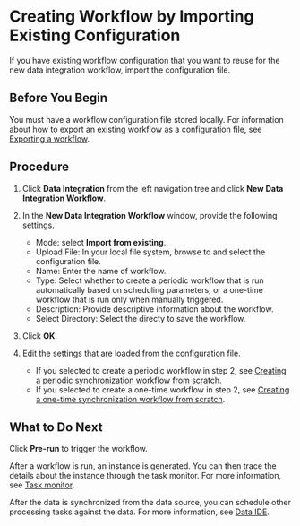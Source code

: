 # Creating Workflow by Importing Existing Configuration

If you have existing workflow configuration that you want to reuse for the new data integration workflow, import the configuration file.

## Before You Begin

You must have a workflow configuration file stored locally. For information about how to export an existing workflow as a configuration file, see [Exporting a workflow](../data_ide/operating_workflow#exporting-a-workflow).

## Procedure

1. Click **Data Integration** from the left navigation tree and click **New Data Integration Workflow**.

2. In the **New Data Integration Workflow** window, provide the following settings.

   - Mode: select **Import from existing**.
   - Upload File: In your local file system, browse to and select the configuration file.
   - Name: Enter the name of workflow.
   - Type: Select whether to create a periodic workflow that is run automatically based on scheduling parameters, or a one-time workflow that is run only when manually triggered.
   - Description: Provide descriptive information about the workflow.
   - Select Directory: Select the directy to save the workflow.

3. Click **OK**.

4. Edit the settings that are loaded from the configuration file.

   - If you selected to create a periodic workflow in step 2, see [Creating a periodic synchronization workflow from scratch](creating_scratch_periodic).
   - If you selected to create a one-time workflow in step 2, see [Creating a one-time synchronization workflow from scratch](creating_scratch_onetime).

## What to Do Next

Click **Pre-run** to trigger the workflow.

After a workflow is run, an instance is generated. You can then trace the details about the instance through the task monitor. For more information, see [Task monitor](../task_monitor/index).

After the data is synchronized from the data source, you can schedule other processing tasks against the data. For more information, see [Data IDE](../data_ide/dataide_overview).

